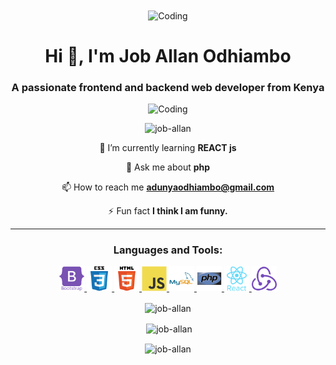 <div align="center"><img align="center" alt="Coding" width="700" src="https://c.tenor.com/_i9AUV0dv_0AAAAC/welcome-banner.gif"/></>
<h1 align="center">Hi 👋, I'm Job Allan Odhiambo</h1>
<h3 align="center">A passionate frontend and backend web developer from Kenya</h3>
<div align="center"><img alt="Coding" width="400" src="https://cdn.dribbble.com/users/1162077/screenshots/3848914/programmer.gif"/></div>

<p align="center"> <img src="https://komarev.com/ghpvc/?username=job-allan&label=Profile%20views&color=0e75b6&style=flat" alt="job-allan" /> </p>




  🌱 I’m currently learning **REACT js**

  💬 Ask me about **php**

  📫 How to reach me **adunyaodhiambo@gmail.com**

  ⚡ Fun fact **I think I am funny.**
  <hr/>


<p align="center">
</p>

<h3 align="center">Languages and Tools:</h3>
<p align="center"> <a href="https://getbootstrap.com" target="_blank" rel="noreferrer"> <img src="https://raw.githubusercontent.com/devicons/devicon/master/icons/bootstrap/bootstrap-plain-wordmark.svg" alt="bootstrap" width="40" height="40"/> </a> <a href="https://www.w3schools.com/css/" target="_blank" rel="noreferrer"> <img src="https://raw.githubusercontent.com/devicons/devicon/master/icons/css3/css3-original-wordmark.svg" alt="css3" width="40" height="40"/> </a> <a href="https://www.w3.org/html/" target="_blank" rel="noreferrer"> <img src="https://raw.githubusercontent.com/devicons/devicon/master/icons/html5/html5-original-wordmark.svg" alt="html5" width="40" height="40"/> </a> <a href="https://developer.mozilla.org/en-US/docs/Web/JavaScript" target="_blank" rel="noreferrer"> <img src="https://raw.githubusercontent.com/devicons/devicon/master/icons/javascript/javascript-original.svg" alt="javascript" width="40" height="40"/> </a> <a href="https://www.mysql.com/" target="_blank" rel="noreferrer"> <img src="https://raw.githubusercontent.com/devicons/devicon/master/icons/mysql/mysql-original-wordmark.svg" alt="mysql" width="40" height="40"/> </a> <a href="https://www.php.net" target="_blank" rel="noreferrer"> <img src="https://raw.githubusercontent.com/devicons/devicon/master/icons/php/php-original.svg" alt="php" width="40" height="40"/> </a> <a href="https://reactjs.org/" target="_blank" rel="noreferrer"> <img src="https://raw.githubusercontent.com/devicons/devicon/master/icons/react/react-original-wordmark.svg" alt="react" width="40" height="40"/> </a> <a href="https://redux.js.org" target="_blank" rel="noreferrer"> <img src="https://raw.githubusercontent.com/devicons/devicon/master/icons/redux/redux-original.svg" alt="redux" width="40" height="40"/> </a> </p>

<p><img align="center" src="https://github-readme-stats.vercel.app/api/top-langs?username=job-allan&show_icons=true&locale=en&layout=compact" alt="job-allan" /></p>

<p>&nbsp;<img align="center" src="https://github-readme-stats.vercel.app/api?username=job-allan&show_icons=true&locale=en" alt="job-allan" /></p>

<p><img align="center" src="https://github-readme-streak-stats.herokuapp.com/?user=job-allan&" alt="job-allan" /></p>

